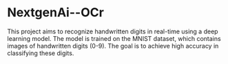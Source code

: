 # NextgenAi--OCr
This project aims to recognize handwritten digits in real-time using a deep learning model. The model is trained on the MNIST dataset, which contains images of handwritten digits (0-9). The goal is to achieve high accuracy in classifying these digits.




